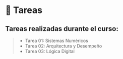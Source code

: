 # 📝 Tareas 

## Tareas realizadas durante el curso:

> - Tarea 01: Sistemas Numéricos
> - Tarea 02: Arquitectura y Desempeño
> - Tarea 03: Lógica Digital
